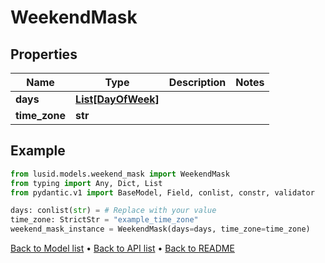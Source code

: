 # WeekendMask

## Properties
Name | Type | Description | Notes
------------ | ------------- | ------------- | -------------
**days** | [**List[DayOfWeek]**](DayOfWeek.md) |  | 
**time_zone** | **str** |  | 
## Example

```python
from lusid.models.weekend_mask import WeekendMask
from typing import Any, Dict, List
from pydantic.v1 import BaseModel, Field, conlist, constr, validator

days: conlist(str) = # Replace with your value
time_zone: StrictStr = "example_time_zone"
weekend_mask_instance = WeekendMask(days=days, time_zone=time_zone)

```

[Back to Model list](../README.md#documentation-for-models) &#8226; [Back to API list](../README.md#documentation-for-api-endpoints) &#8226; [Back to README](../README.md)

